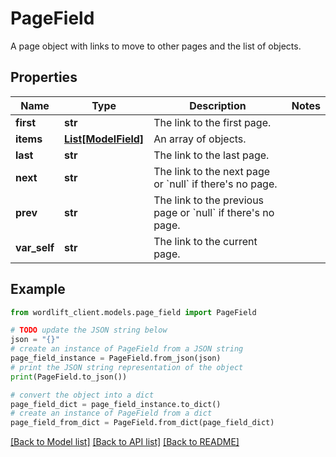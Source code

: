 # PageField

A page object with links to move to other pages and the list of objects.

## Properties

Name | Type | Description | Notes
------------ | ------------- | ------------- | -------------
**first** | **str** | The link to the first page. | 
**items** | [**List[ModelField]**](ModelField.md) | An array of objects. | 
**last** | **str** | The link to the last page. | 
**next** | **str** | The link to the next page or &#x60;null&#x60; if there&#39;s no page. | 
**prev** | **str** | The link to the previous page or &#x60;null&#x60; if there&#39;s no page. | 
**var_self** | **str** | The link to the current page. | 

## Example

```python
from wordlift_client.models.page_field import PageField

# TODO update the JSON string below
json = "{}"
# create an instance of PageField from a JSON string
page_field_instance = PageField.from_json(json)
# print the JSON string representation of the object
print(PageField.to_json())

# convert the object into a dict
page_field_dict = page_field_instance.to_dict()
# create an instance of PageField from a dict
page_field_from_dict = PageField.from_dict(page_field_dict)
```
[[Back to Model list]](../README.md#documentation-for-models) [[Back to API list]](../README.md#documentation-for-api-endpoints) [[Back to README]](../README.md)


